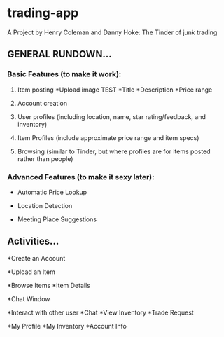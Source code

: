 # trading-app
A Project by Henry Coleman and Danny Hoke: The Tinder of junk trading

## GENERAL RUNDOWN...

### Basic Features (to make it work):
  1. Item posting
    *Upload image TEST
    *Title
    *Description
    *Price range
        
  
  2. Account creation
  
  3. User profiles (including location, name, star rating/feedback, and inventory)
  
  4. Item Profiles (include approximate price range and item specs)
  
  5. Browsing (similar to Tinder, but where profiles are for items posted rather than people)
  
  
### Advanced Features (to make it sexy later):
 * Automatic Price Lookup
  
 * Location Detection
  
 * Meeting Place Suggestions
  
  
## Activities...

  *Create an Account

  *Upload an Item
  
  *Browse Items
    *Item Details
    
  *Chat Window
  
  *Interact with other user
    *Chat
    *View Inventory
    *Trade Request
    
  *My Profile
    *My Inventory
    *Account Info
   
